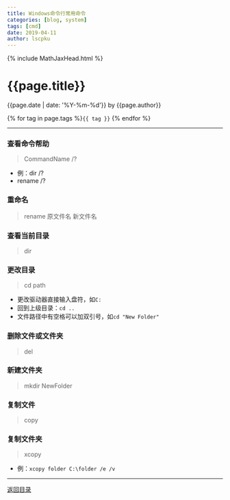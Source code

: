 ```yaml
---
title: Windows命令行常用命令
categories: [blog, system]
tags: [cmd]
date: 2019-04-11
author: lscpku
---
```


{% include MathJaxHead.html %}

# {{page.title}}

{{page.date | date: '%Y-%m-%d'}} by {{page.author}}

{% for tag in page.tags %}`{{ tag }}` {% endfor %}

---

### 查看命令帮助
> CommandName /?

- 例：dir /?
- rename /?

### 重命名
> rename 原文件名 新文件名

### 查看当前目录
> dir

### 更改目录
> cd path

- 更改驱动器直接输入盘符，如``C:``
- 回到上级目录：``cd ..``
- 文件路径中有空格可以加双引号，如``cd "New Folder"``

### 删除文件或文件夹
> del

### 新建文件夹
> mkdir NewFolder

### 复制文件
> copy

### 复制文件夹
> xcopy

- 例：``xcopy folder C:\folder /e /v``



---

[返回目录](/table_of_posts.html)